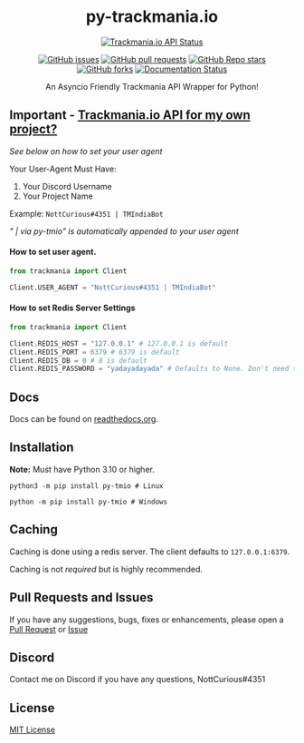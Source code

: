 <div align=center>
<h1>py-trackmania.io</h1>

[![Trackmania.io API Status](https://img.shields.io/website?down_message=Offline&label=Trackmania.io%20API&up_message=Online&url=https%3A%2F%2Ftrackmania.io)](https://trackmania.io)

[![GitHub issues](https://img.shields.io/github/issues/NottCurious/py-tmio?logo=github)](https://github.com/NottCurious/py-tmio/issues)
[![GitHub pull requests](https://img.shields.io/github/issues-pr/NottCurious/py-tmio?logo=github)](https://github.com/NottCurious/py-tmio/pulls)
[![GitHub Repo stars](https://img.shields.io/github/stars/NottCurious/py-tmio?logo=github&style=flat-square)](https://github.com/NottCurious/py-tmio/stargazers)
[![GitHub forks](https://img.shields.io/github/forks/NottCurious/py-tmio?style=flat-square)](https://github.com/NottCurious/py-tmio/network/members)
[![Documentation Status](https://readthedocs.org/projects/py-trackmaniaio/badge/?version=latest)](https://py-trackmaniaio.readthedocs.io/en/latest/?badge=latest)

An Asyncio Friendly Trackmania API Wrapper for Python!
</div>

## Important - [Trackmania.io API for my own project?](https://openplanet.dev/tmio/api)

*See below on how to set your user agent*

Your User-Agent Must Have:

1. Your Discord Username
2. Your Project Name

Example:
`NottCurious#4351 | TMIndiaBot`

*" | via py-tmio" is automatically appended to your user agent*

#### How to set user agent.

```python
from trackmania import Client

Client.USER_AGENT = "NottCurious#4351 | TMIndiaBot"
```

#### How to set Redis Server Settings

```python
from trackmania import Client

Client.REDIS_HOST = "127.0.0.1" # 127.0.0.1 is default
Client.REDIS_PORT = 6379 # 6379 is default
Client.REDIS_DB = 0 # 0 is default
Client.REDIS_PASSWORD = "yadayadayada" # Defaults to None. Don't need to change this if your redis server does not have a password.
```

## Docs

Docs can be found on [readthedocs.org](https://py-trackmaniaio.readthedocs.io/en/latest/).

## Installation

**Note:** Must have Python 3.10 or higher.

```shell
python3 -m pip install py-tmio # Linux

python -m pip install py-tmio # Windows
```

## Caching

Caching is done using a redis server. The client defaults to `127.0.0.1:6379`.

Caching is not *required* but is highly recommended.


## Pull Requests and Issues

If you have any suggestions, bugs, fixes or enhancements, please open
a [Pull Request](https://github.com/NottCurious/py-tmio/compare)
or [Issue](https://github.com/NottCurious/py-tmio/issues/new)

## Discord

Contact me on Discord if you have any questions, NottCurious#4351

## License

[MIT License](https://mit-license.org/)
